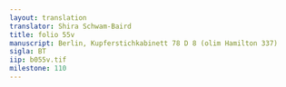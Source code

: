 ```yaml
---
layout: translation
translator: Shira Schwam-Baird
title: folio 55v
manuscript: Berlin, Kupferstichkabinett 78 D 8 (olim Hamilton 337)
sigla: BT
iip: b055v.tif
milestone: 110
---
```

